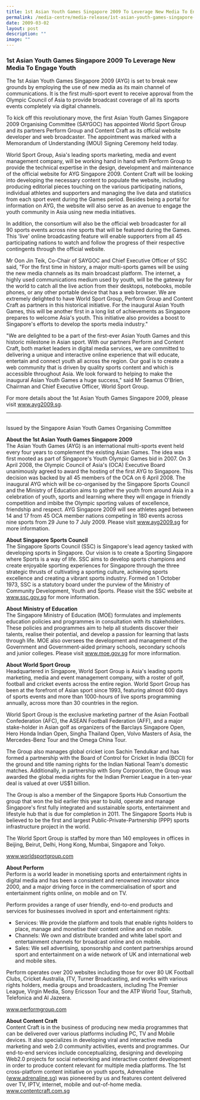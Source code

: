 ```yaml
---
title: 1st Asian Youth Games Singapore 2009 To Leverage New Media To Engage Youth
permalink: /media-centre/media-release/1st-asian-youth-games-singapore-2009-to-leverage-new-media-to-engage/
date: 2009-03-02
layout: post
description: ""
image: ""
---
```

### **1st Asian Youth Games Singapore 2009 To Leverage New Media To Engage Youth**

The 1st Asian Youth Games Singapore 2009 (AYG) is set to break new grounds by employing the use of new media as its main channel of communications. It is the first multi-sport event to receive approval from the Olympic Council of Asia to provide broadcast coverage of all its sports events completely via digital channels.

To kick off this revolutionary move, the first Asian Youth Games Singapore 2009 Organising Committee (SAYGOC) has appointed World Sport Group and its partners Perform Group and Content Craft as its official website developer and web broadcaster. The appointment was marked with a Memorandum of Understanding (MOU) Signing Ceremony held today.

World Sport Group, Asia's leading sports marketing, media and event management company, will be working hand in hand with Perform Group to provide the technical expertise in the design, development and maintenance of the official website for AYG Singapore 2009. Content Craft will be looking into developing the necessary content to populate the website, including producing editorial pieces touching on the various participating nations, individual athletes and supporters and managing the live data and statistics from each sport event during the Games period. Besides being a portal for information on AYG, the website will also serve as an avenue to engage the youth community in Asia using new media initiatives.

In addition, the consortium will also be the official web broadcaster for all 90 sports events across nine sports that will be featured during the Games. This 'live' online broadcasting feature will enable supporters from all 45 participating nations to watch and follow the progress of their respective contingents through the official website.

Mr Oon Jin Teik, Co-Chair of SAYGOC and Chief Executive Officer of SSC said, "For the first time in history, a major multi-sports games will be using the new media channels as its main broadcast platform. The internet, a highly used communications medium used by youth, will be the gateway for the world to catch all the live action from their desktops, notebooks, mobile phones, or any other portable device that has a web browser. We are extremely delighted to have World Sport Group, Perform Group and Content Craft as partners in this historical initiative. For the inaugural Asian Youth Games, this will be another first in a long list of achievements as Singapore prepares to welcome Asia's youth. This initiative also provides a boost to Singapore's efforts to develop the sports media industry."

"We are delighted to be a part of the first-ever Asian Youth Games and this historic milestone in Asian sport. With our partners Perform and Content Craft, both market leaders in digital media services, we are committed to delivering a unique and interactive online experience that will educate, entertain and connect youth all across the region. Our goal is to create a web community that is driven by quality sports content and which is accessible throughout Asia. We look forward to helping to make the inaugural Asian Youth Games a huge success," said Mr Seamus O'Brien, Chairman and Chief Executive Officer, World Sport Group.

For more details about the 1st Asian Youth Games Singapore 2009, please visit www.ayg2009.sg.
<br>

-------------------------------------------------------------------------------------------------
<br>
Issued by the Singapore Asian Youth Games Organising Committee

**About the 1st Asian Youth Games Singapore 2009**
<br>
The Asian Youth Games (AYG) is an international multi-sports event held every four years to complement the existing Asian Games. The idea was first mooted as part of Singapore's Youth Olympic Games bid in 2007. On 3 April 2008, the Olympic Council of Asia's (OCA) Executive Board unanimously agreed to award the hosting of the first AYG to Singapore. This decision was backed by all 45 members of the OCA on 6 April 2008. The inaugural AYG which will be co-organised by the Singapore Sports Council and the Ministry of Education aims to gather the youth from around Asia in a celebration of youth, sports and learning where they will engage in friendly competition and imbibe the Olympic sporting values of excellence, friendship and respect. AYG Singapore 2009 will see athletes aged between 14 and 17 from 45 OCA member nations competing in 180 events across nine sports from 29 June to 7 July 2009. Please visit www.ayg2009.sg for more information.

**About Singapore Sports Council**
<br>
The Singapore Sports Council (SSC) is Singapore's lead agency tasked with developing sports in Singapore. Our vision is to create a Sporting Singapore where Sports is a way of life. SSC aims to develop sports champions and create enjoyable sporting experiences for Singapore through the three strategic thrusts of cultivating a sporting culture, achieving sports excellence and creating a vibrant sports industry. Formed on 1 October 1973, SSC is a statutory board under the purview of the Ministry of Community Development, Youth and Sports. Please visit the SSC website at www.ssc.gov.sg for more information.

**About Ministry of Education**
<br>
The Singapore Ministry of Education (MOE) formulates and implements education policies and programmes in consultation with its stakeholders. These policies and programmes aim to help all students discover their talents, realise their potential, and develop a passion for learning that lasts through life. MOE also oversees the development and management of the Government and Government-aided primary schools, secondary schools and junior colleges. Please visit www.moe.gov.sg for more information.

**About World Sport Group**
<br>
Headquartered in Singapore, World Sport Group is Asia's leading sports marketing, media and event management company, with a roster of golf, football and cricket events across the entire region. World Sport Group has been at the forefront of Asian sport since 1993, featuring almost 600 days of sports events and more than 1000-hours of live sports programming annually, across more than 30 countries in the region.

World Sport Group is the exclusive marketing partner of the Asian Football Confederation (AFC), the ASEAN Football Federation (AFF), and a major stake-holder in Asian golf as organizers of the Barclays Singapore Open, Hero Honda Indian Open, Singha Thailand Open, Volvo Masters of Asia, the Mercedes-Benz Tour and the Omega China Tour.

The Group also manages global cricket icon Sachin Tendulkar and has formed a partnership with the Board of Control for Cricket in India (BCCI) for the ground and title naming rights for the Indian National Team's domestic matches. Additionally, in partnership with Sony Corporation, the Group was awarded the global media rights for the Indian Premier League in a ten-year deal is valued at over US$1 billion.

The Group is also a member of the Singapore Sports Hub Consortium the group that won the bid earlier this year to build, operate and manage Singapore's first fully integrated and sustainable sports, entertainment and lifestyle hub that is due for completion in 2011. The Singapore Sports Hub is believed to be the first and largest Public-Private-Partnership (PPP) sports infrastructure project in the world.

The World Sport Group is staffed by more than 140 employees in offices in Beijing, Beirut, Delhi, Hong Kong, Mumbai, Singapore and Tokyo.

www.worldsportgroup.com

**About Perform**
<br>
Perform is a world leader in monetising sports and entertainment rights in digital media and has been a consistent and renowned innovator since 2000, and a major driving force in the commercialisation of sport and entertainment rights online, on mobile and on TV.

Perform provides a range of user friendly, end-to-end products and services for businesses involved in sport and entertainment rights:
* Services: We provide the platform and tools that enable rights holders to place, manage and monetise their content online and on mobile.
* Channels: We own and distribute branded and white label sport and entertainment channels for broadcast online and on mobile.
* Sales: We sell advertising, sponsorship and content partnerships around sport and entertainment on a wide network of UK and international web and mobile sites.

Perform operates over 200 websites including those for over 80 UK Football Clubs, Cricket Australia, ITV, Turner Broadcasting, and works with various rights holders, media groups and broadcasters, including The Premier League, Virgin Media, Sony Ericsson Tour and the ATP World Tour, Starhub, Telefonica and Al Jazeera.

www.performgroup.com

**About Content Craft**
<br>
Content Craft is in the business of producing new media programmes that can be delivered over various platforms including PC, TV and Mobile devices. It also specializes in developing viral and interactive media marketing and web 2.0 community activities, events and programmes. Our end-to-end services include conceptualizing, designing and developing Web2.0 projects for social networking and interactive content development in order to produce content relevant for multiple media platforms. The 1st cross-platform content initiative on youth sports, Adrenaline (www.adrenaline.sg) was pioneered by us and features content delivered over TV, IPTV, internet, mobile and out-of-home media. www.contentcraft.com.sg
